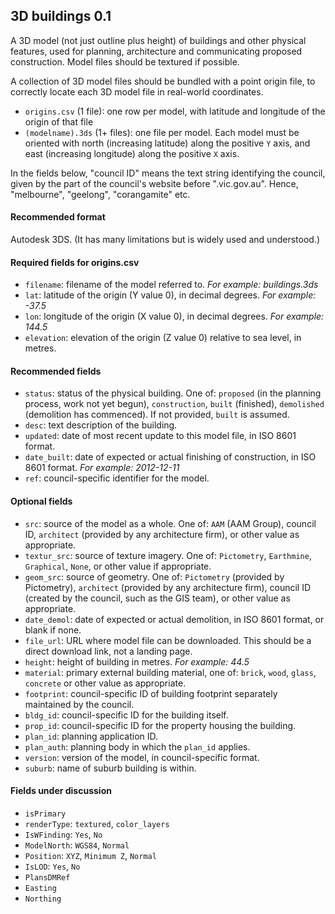 ## 3D buildings 0.1

A 3D model (not just outline plus height) of buildings and other physical features, used for planning, architecture and communicating proposed construction. Model files should be textured if possible.

A collection of 3D model files should be bundled with a point origin file, to correctly locate each 3D model file in real-world coordinates.

* `origins.csv` (1 file): one row per model, with latitude and longitude of the origin of that file
* `(modelname).3ds` (1+ files): one file per model. Each model must be oriented with north (increasing latitude) along the positive `Y` axis, and east (increasing longitude) along the positive `X` axis. 

In the fields below, "council ID" means the text string identifying the council, given by the part of the council's website before ".vic.gov.au". Hence, "melbourne", "geelong", "corangamite" etc.

#### Recommended format
Autodesk 3DS. (It has many limitations but is widely used and understood.)

#### Required fields for origins.csv

* `filename`: filename of the model referred to. *For example: buildings.3ds*
* `lat`: latitude of the origin (Y value 0), in decimal degrees. *For example: -37.5*
* `lon`: longitude of the origin (X value 0), in decimal degrees. *For example: 144.5*
* `elevation`: elevation of the origin (Z value 0) relative to sea level, in metres.

#### Recommended fields
* `status`: status of the physical building. One of: `proposed` (in the planning process, work not yet begun), `construction`, `built` (finished), `demolished` (demolition has commenced). If not provided, `built` is assumed.
* `desc`: text description of the building. 
* `updated`: date of most recent update to this model file, in ISO 8601 format.
* `date_built`: date of expected or actual finishing of construction, in ISO 8601 format. *For example: 2012-12-11*
* `ref`: council-specific identifier for the model.

#### Optional fields
* `src`: source of the model as a whole. One of: `AAM` (AAM Group), council ID, `architect` (provided by any architecture firm), or other value as appropriate.
* `textur_src`: source of texture imagery. One of: `Pictometry`, `Earthmine`, `Graphical`, `None`, or other value if appropriate.
* `geom_src`: source of geometry. One of: `Pictometry` (provided by Pictometry), `architect` (provided by any architecture firm), council ID (created by the council, such as the GIS team), or other value as appropriate.
* `date_demol`: date of expected or actual demolition, in ISO 8601 format, or blank if none.
* `file_url`: URL where model file can be downloaded. This should be a direct download link, not a landing page.
* `height`: height of building in metres. *For example: 44.5*
* `material`: primary external building material, one of: `brick`, `wood`, `glass`, `concrete` or other value as appropriate.
* `footprint`: council-specific ID of building footprint separately maintained by the council.
* `bldg_id`: council-specific ID for the building itself.
* `prop_id`: council-specific ID for the property housing the building.
* `plan_id`: planning application ID.
* `plan_auth`: planning body in which the `plan_id` applies.
* `version`: version of the model, in council-specific format.
* `suburb`: name of suburb building is within.

#### Fields under discussion
* `isPrimary`
* `renderType`: `textured`, `color_layers`
* `IsWFinding`: `Yes`, `No`
* `ModelNorth`: `WGS84`, `Normal`
* `Position`: `XYZ`, `Minimum Z`, `Normal`
* `IsLOD`: `Yes`, `No`
* `PlansDMRef`
* `Easting`
* `Northing`
 